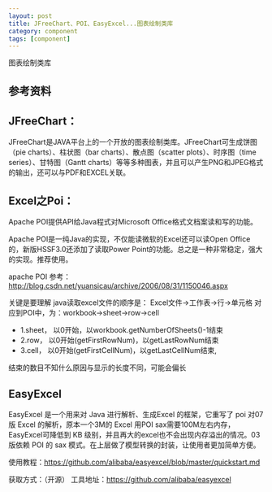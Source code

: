 ```yaml
---
layout: post
title: JFreeChart、POI、EasyExcel...图表绘制类库
category: component
tags: [component]
---
```


图表绘制类库


## 参考资料

 

## JFreeChart：
JFreeChart是JAVA平台上的一个开放的图表绘制类库。JFreeChart可生成饼图（pie charts）、柱状图（bar charts）、散点图（scatter plots）、时序图（time series）、甘特图（Gantt charts）等等多种图表，并且可以产生PNG和JPEG格式的输出，还可以与PDF和EXCEL关联。

## Excel之Poi：
Apache POI提供API给Java程式对Microsoft Office格式文档案读和写的功能。
 
Apache POI是一纯Java的实现，不仅能读微软的Excel还可以读Open Office的，新版HSSF3.0还添加了读取Power Point的功能。总之是一种非常稳定，强大的实现。推荐使用。

apache POI 参考：http://blog.csdn.net/yuansicau/archive/2006/08/31/1150046.aspx

关键是要理解 java读取excel文件的顺序是：
Excel文件->工作表->行->单元格 对应到POI中，为：workbook->sheet->row->cell
- 1.sheet， 以0开始，以workbook.getNumberOfSheets()-1结束
- 2.row， 以0开始(getFirstRowNum)，以getLastRowNum结束
- 3.cell， 以0开始(getFirstCellNum)，以getLastCellNum结束,

结束的数目不知什么原因与显示的长度不同，可能会偏长

## EasyExcel
EasyExcel 是一个用来对 Java 进行解析、生成Excel 的框架，它重写了 poi 对07版 Excel 的解析，原本一个3M的 Excel 用POI sax需要100M左右内存，EasyExcel可降低到 KB 级别，并且再大的excel也不会出现内存溢出的情况。03版依赖 POI 的 sax 模式。在上层做了模型转换的封装，让使用者更加简单方便。

使用教程：https://github.com/alibaba/easyexcel/blob/master/quickstart.md

获取方式：（开源）
工具地址：https://github.com/alibaba/easyexcel